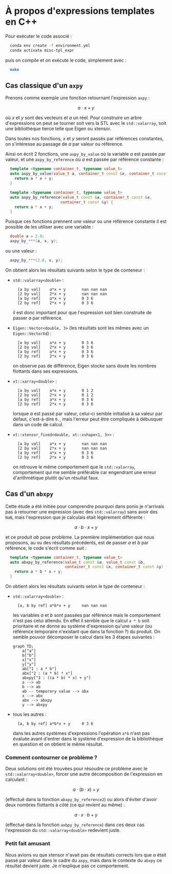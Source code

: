 # À propos d'expressions templates en C++

Pour exécuter le code associé :

```sh
  conda env create -f environment.yml
  conda activate misc-tpl_expr
```

puis on compile et on exécute le code, simplement avec :

```sh
  make
```


## Cas classique d'un `axpy`

Prenons comme exemple une fonction retournant l'expression `axpy` :

$$
  a\cdot x + y
$$

où $x$ et $y$ sont des vecteurs et $a$ un réel. Pour construire un arbre d'expressions on peut se tourner soit vers la STL avec le `std::valarray`, soit une bibliothèque tierce telle que Eigen ou xtensor.

Dans toutes nos fonctions, $x$ et $y$ seront passés par références constantes, on s'intéresse au passage de $a$ par valeur ou référence.

Ainsi on écrit 2 fonctions, une `axpy_by_value` où la variable $a$ est passée par valeur, et une `axpy_by_reference` où $a$ est passée par référence constante :

```cpp
  template <typename container_t, typename value_t>
  auto axpy_by_value(value_t a, container_t const &x, container_t const &y) {
    return a * x + y;
  }

  template <typename container_t, typename value_t>
  auto axpy_by_reference(value_t const &a, container_t const &x,
                        container_t const &y) {
    return a * x + y;
  }
```

Puisque ces fonctions prennent une valeur ou une référence constante il est possible de les utiliser avec une variable :

```cpp
  double a = 2.0;
  axpy_by_***(a, x, y);
```

ou une valeur :

```cpp
  axpy_by_***(2.0, x, y);
```

On obtient alors les résultats suivants selon le type de conteneur :

* `std::valarray<double>` :
  ```
    [a by val]    a*x + y     	nan nan nan
    [2 by val]    2*x + y     	nan nan nan
    [a by ref]    a*x + y     	0 3 6
    [2 by ref]    2*x + y     	0 3 6
  ```

  il est donc important pour que l'expression soit bien construite de passer $a$ par référence.

* `Eigen::Vector<double, 3>` (les résultats sont les mêmes avec un `Eigen::VectorXd`) :
  ```
    [a by val]    a*x + y     	0 3 6
    [2 by val]    2*x + y     	0 3 6
    [a by ref]    a*x + y     	0 3 6
    [2 by ref]    2*x + y     	0 3 6
  ```

  on observe pas de différence, Eigen stocke sans doute les nombres flottants dans ses expressions.

* `xt::xarray<double>` :
  ```
    [a by val]    a*x + y     	0 1 2
    [2 by val]    2*x + y     	0 1 2
    [a by ref]    a*x + y     	0 3 6
    [2 by ref]    2*x + y     	0 3 6
  ```

  lorsque $a$ est passé par valeur, celui-ci semble initialisé à sa valeur par défaut, c'est-à-dire `0.`, mais l'erreur peut être compliquée à débusquer dans un code de calcul.

* `xt::xtensor_fixed<double, xt::xshape<1, 3>>` :
  ```
    [a by val]    a*x + y     	nan nan nan
    [2 by val]    2*x + y     	nan nan nan
    [a by ref]    a*x + y     	0 3 6
    [2 by ref]    2*x + y     	0 3 6
  ```
  on retrouve le même comportement que le `std::valarray`, comportement qui me semble préférable car engendrant une erreur d'arithmétique plutôt qu'un résultat faux.


## Cas d'un `abxpy`

Cette étude a été initiée pour comprendre pourquoi dans ponio je n'arrivais pas à retourner une expression (avec des `std::valarray`) sans avoir des `NaN`, mais l'expression que je calculais était légèrement différente :

$$
  a \cdot b \cdot x + y
$$

et ce produit $ab$ pose problème. La première implémentation que nous proposons, au vu des résultats précédents, est de passer $a$ et $b$ par référence, le code s'écrit comme suit :

```cpp
  template <typename container_t, typename value_t>
  auto abxpy_by_reference(value_t const &a, value_t const &b,
                          container_t const &x, container_t const &y) {
    return a * b * x + y;
  }
```

On obtient alors les résultats suivants selon le type de conteneur :

* `std::valarray<double>` :

  ```
    [a, b by ref] a*b*x + y   	nan nan nan
  ```

  les variables $a$ et $b$ sont passées par référence mais le comportement n'est pas celui attendu. En effet il semble que le calcul `a * b` soit prioritaire et ne donne au système d'expression qu'une valeur (ou référence temporaire n'existant que dans la fonction ?) du produit. On semble pouvoir décomposer le calcul dans les 3 étapes suivantes :

  ```mermaid
  graph TD;
      a["a"]
      b["b"]
      x["x"]
      y["y"]
      ab["1 : a * b"]
      abx["2 : (a * b) * x"]
      abxpy["3 : ((a * b) * x) + y"]
      a --> ab
      b --> ab
      ab -- temporary value --> abx
      x --> abx
      abx --> abxpy
      y --> abxpy
  ```

* tous les autres :

  ```
    [a, b by ref] a*b*x + y   	0 3 6
  ```

  dans les autres systèmes d'expressions l'opération `a*b` n'est pas évaluée avant d'entrer dans le système d'expression de la bibliothèque en question et on obtient le même résultat.


### Comment contourner ce problème ?

Deux solutions ont été trouvées pour résoudre ce problème avec le `std::valarray<double>`, forcer une autre décomposition de l'expression en calculant :

$$
  a \cdot ( b \cdot x) + y
$$

(effectué dans la fonction `abxpy_by_reference2`) ou alors d'éviter d'avoir deux nombres flottants à côté (ce qui revient au même) :

$$
  a \cdot x \cdot b + y
$$

(effectué dans la fonction `axbpy_by_reference`) dans ces deux cas l'expression du `std::valarray<double>` redevient juste.

### Petit fait amusant

Nous avions vu que xtensor n'avait pas de résultats corrects lors que $a$ était passé par valeur dans le cadre du `axpy`, mais dans le contexte du `abxpy` ce résultat devient juste. Je n'explique pas ce comportement.
